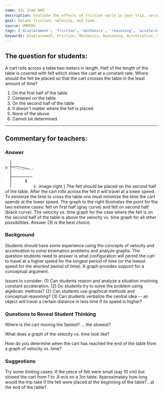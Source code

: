```yaml
---
name: A2L Item 009
description: Evaluate the effects of friction early in your trip, versus late in your trip, on the trip time.
goal: Relate friction, velocity, and time.
source: UMPERG
tags: ['displacement', 'friction', 'mechanics', 'reasoning', 'acceleration', 'velocity']
keywords: Displacement, Friction, Mechanics, Reasoning, Acceleration, Velocity
---
```


## The question for students:

A cart rolls across a table two meters in length.  Half of the length of
the table is covered with felt which slows the cart at a constant rate. 
Where should the felt be placed so that the cart crosses the table in
the least amount of time?

1. On the first half of the table
2. Centered on the table
3. On the second half of the table
4. It doesn't matter where the felt is placed
5. None of the above
6. Cannot be determined

<hr/>

## Commentary for teachers:

### Answer

![Item009_fig1.gif](../images/Item009_fig1.gif){: .image-right }  The
felt should be placed on the second half of the table.  After the cart
rolls across the felt it will travel at a lower speed.  To minimize the
time to cross the table one must minimize the time the cart spends at
the lower speed.  The graph to the right illustrates the point for the
two extreme cases:  felt on first half (gray curve) and felt on second
half (black curve).   The velocity vs. time graph for the case where the
felt is on the second half of the table is above the velocity vs. time
graph for all other possibilities.  Answer (3) is the best choice.

### Background

Students should have some experience using the concepts of velocity and
acceleration to solve kinematics problems and analyze graphs.  The
question students need to answer is what configuration will permit the
cart to travel at a higher speed for the longest period of time (or the
lowest speed for the shortest period of time).  A graph provides support
for a conceptual argument.

Issues to consider: (1) Can students reason and analyze a situation
involving constant acceleration.  (2) Do students try to solve the
problem using algebraic methods?  (2) Can students use graphical methods
and conceptual reasoning? (3) Can students verbalize the central idea --
an object will travel a certain distance in less time if its speed is
higher?

### Questions to Reveal Student Thinking

Where is the cart moving the fastest? ... the slowest?

What does a graph of the velocity vs. time look like?

How do you determine when the cart has reached the end of the table from
a graph of velocity vs. time?

### Suggestions

Try some limiting cases.  If the piece of felt were small (say 10 cm)
but slowed the cart from 1 to .8 m/s on a 3m table.  Approximately how
long would the trip take if the felt were placed at the beginning of the
table?...at the end of the table?
